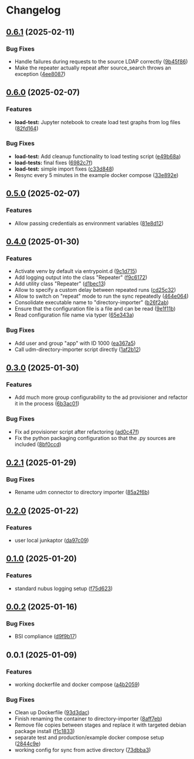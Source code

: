 # Changelog

## [0.6.1](https://git.knut.univention.de/univention/customers/dataport/upx/directory-importer/compare/v0.6.0...v0.6.1) (2025-02-11)


### Bug Fixes

* Handle failures during requests to the source LDAP correctly ([9b45f86](https://git.knut.univention.de/univention/customers/dataport/upx/directory-importer/commit/9b45f864734d74d8bfd6e98a6995881ca5b6cc0f))
* Make the repeater actually repeat after source_search throws an exception ([4ee8087](https://git.knut.univention.de/univention/customers/dataport/upx/directory-importer/commit/4ee808794f92d4c6b09dc8b82e429497a4caefe2))

## [0.6.0](https://git.knut.univention.de/univention/customers/dataport/upx/directory-importer/compare/v0.5.0...v0.6.0) (2025-02-07)


### Features

* **load-test:** Jupyter notebook to create load test graphs from log files ([82fd164](https://git.knut.univention.de/univention/customers/dataport/upx/directory-importer/commit/82fd164459a6e5d5ee2b1764068cb2852c7bb15a))


### Bug Fixes

* **load-test:** Add cleanup functionality to load testing script ([e49b68a](https://git.knut.univention.de/univention/customers/dataport/upx/directory-importer/commit/e49b68a99546b0275be60bf699b8132aac844f61))
* **load-tests:** final fixes ([6982c7f](https://git.knut.univention.de/univention/customers/dataport/upx/directory-importer/commit/6982c7f7eb9e572ad149a0e8471e693675b2a792))
* **load-test:** simple import fixes ([c33d848](https://git.knut.univention.de/univention/customers/dataport/upx/directory-importer/commit/c33d8489b89a6d442d5bdb827058e8cc5d7e57d5))
* Resync every 5 minutes in the example docker compose ([33e892e](https://git.knut.univention.de/univention/customers/dataport/upx/directory-importer/commit/33e892ee8fe1164586f13351e377e7fbf96f1457))

## [0.5.0](https://git.knut.univention.de/univention/customers/dataport/upx/directory-importer/compare/v0.4.0...v0.5.0) (2025-02-07)


### Features

* Allow passing credentials as environment variables ([81e8d12](https://git.knut.univention.de/univention/customers/dataport/upx/directory-importer/commit/81e8d12662de0e81be11f2eb25862fd96f34f3a7))

## [0.4.0](https://git.knut.univention.de/univention/customers/dataport/upx/directory-importer/compare/v0.3.0...v0.4.0) (2025-01-30)


### Features

* Activate venv by default via entrypoint.d ([9c1d715](https://git.knut.univention.de/univention/customers/dataport/upx/directory-importer/commit/9c1d715303bf999ef2c3b7fcd1dde07469cf67f6))
* Add logging output into the class "Repeater" ([f9c6172](https://git.knut.univention.de/univention/customers/dataport/upx/directory-importer/commit/f9c617215551e14384838915428227e1f6dc5f15))
* Add utility class "Repeater" ([d1bec13](https://git.knut.univention.de/univention/customers/dataport/upx/directory-importer/commit/d1bec133922899a111ea433f73dec9415231b199))
* Allow to specify a custom delay between repeated runs ([cd25c32](https://git.knut.univention.de/univention/customers/dataport/upx/directory-importer/commit/cd25c32cd5438dc6bbe1f10e51e27fe6d1b948b1))
* Allow to switch on "repeat" mode to run the sync repeatedly ([464e064](https://git.knut.univention.de/univention/customers/dataport/upx/directory-importer/commit/464e06495c73db84b204c574b74af8521661f9f0))
* Consolidate executable name to "directory-importer" ([b26f2ab](https://git.knut.univention.de/univention/customers/dataport/upx/directory-importer/commit/b26f2abb0d15b5cc9652391bbfab8cc3d82b2ef2))
* Ensure that the configuration file is a file and can be read ([9e1f11b](https://git.knut.univention.de/univention/customers/dataport/upx/directory-importer/commit/9e1f11bf176e062a06d04b9905aa0e41e9f33f51))
* Read configuration file name via typer ([65e343a](https://git.knut.univention.de/univention/customers/dataport/upx/directory-importer/commit/65e343aa02c24266a5ad0972f59e1681f593c519))


### Bug Fixes

* Add user and group "app" with ID 1000 ([ea367a5](https://git.knut.univention.de/univention/customers/dataport/upx/directory-importer/commit/ea367a5144b72008fc230153b21dcc0d5e593a0e))
* Call udm-directory-importer script directly ([1af2b12](https://git.knut.univention.de/univention/customers/dataport/upx/directory-importer/commit/1af2b1220345019b4a09807d0328ffa42de8fb94))

## [0.3.0](https://git.knut.univention.de/univention/customers/dataport/upx/directory-importer/compare/v0.2.1...v0.3.0) (2025-01-30)


### Features

* Add much more group configurability to the ad provisioner and refactor it in the process ([6b3ac01](https://git.knut.univention.de/univention/customers/dataport/upx/directory-importer/commit/6b3ac0110223e0ba4e6f8e8ae409ff62f722fbeb))


### Bug Fixes

* Fix ad provisioner script after refactoring ([ad0c47f](https://git.knut.univention.de/univention/customers/dataport/upx/directory-importer/commit/ad0c47feb0e7c51d40db6e907831a2731b9f5720))
* Fix the python packaging configuration so that the .py sources are included ([8bf0ccd](https://git.knut.univention.de/univention/customers/dataport/upx/directory-importer/commit/8bf0ccdd76ad318d62290a9c7fe98cb4a7178a50))

## [0.2.1](https://git.knut.univention.de/univention/customers/dataport/upx/directory-importer/compare/v0.2.0...v0.2.1) (2025-01-29)


### Bug Fixes

* Rename udm connector to directory importer ([85a2f6b](https://git.knut.univention.de/univention/customers/dataport/upx/directory-importer/commit/85a2f6b76863667b697e3bb36dca93cad6313a7c))

## [0.2.0](https://git.knut.univention.de/univention/customers/dataport/upx/directory-importer/compare/v0.1.0...v0.2.0) (2025-01-22)


### Features

* user local junkaptor ([da97c09](https://git.knut.univention.de/univention/customers/dataport/upx/directory-importer/commit/da97c09d8035dc5498f2edf25a8f5efa9226061e))

## [0.1.0](https://git.knut.univention.de/univention/customers/dataport/upx/directory-importer/compare/v0.0.2...v0.1.0) (2025-01-20)


### Features

* standard nubus logging setup ([f75d623](https://git.knut.univention.de/univention/customers/dataport/upx/directory-importer/commit/f75d62306d0a8e5785b2c194817fcd4f0a3cb636))

## [0.0.2](https://git.knut.univention.de/univention/customers/dataport/upx/directory-importer/compare/v0.0.1...v0.0.2) (2025-01-16)


### Bug Fixes

* BSI compliance ([d9f9b17](https://git.knut.univention.de/univention/customers/dataport/upx/directory-importer/commit/d9f9b1712cff9c17f82118e8e40ceb29ceeb1187))

## 0.0.1 (2025-01-09)


### Features

* working dockerfile and docker compose ([a4b2059](https://git.knut.univention.de/univention/customers/dataport/upx/directory-importer/commit/a4b2059b562cd6a728d4d06ef16466ddd259b402))


### Bug Fixes

* Clean up Dockerfile ([93d3dac](https://git.knut.univention.de/univention/customers/dataport/upx/directory-importer/commit/93d3dacf4fa8247b0218080ccc85111301886ea5))
* Finish renaming the container to directory-importer ([8aff7eb](https://git.knut.univention.de/univention/customers/dataport/upx/directory-importer/commit/8aff7eb8b26d6d8ee4ff000ef5a7da139aec4638))
* Remove file copies between stages and replace it with targeted debian package install ([f1c1833](https://git.knut.univention.de/univention/customers/dataport/upx/directory-importer/commit/f1c183375131ac0df9ab7117d54fa97c75792a25))
* separate test and production/example docker compose setup ([2844c9e](https://git.knut.univention.de/univention/customers/dataport/upx/directory-importer/commit/2844c9effe0f86f0c679619f6da2616dd223df2d))
* working config for sync from active directory ([73dbba3](https://git.knut.univention.de/univention/customers/dataport/upx/directory-importer/commit/73dbba3bb3019647cdd11c58c14880644a28d25a))
